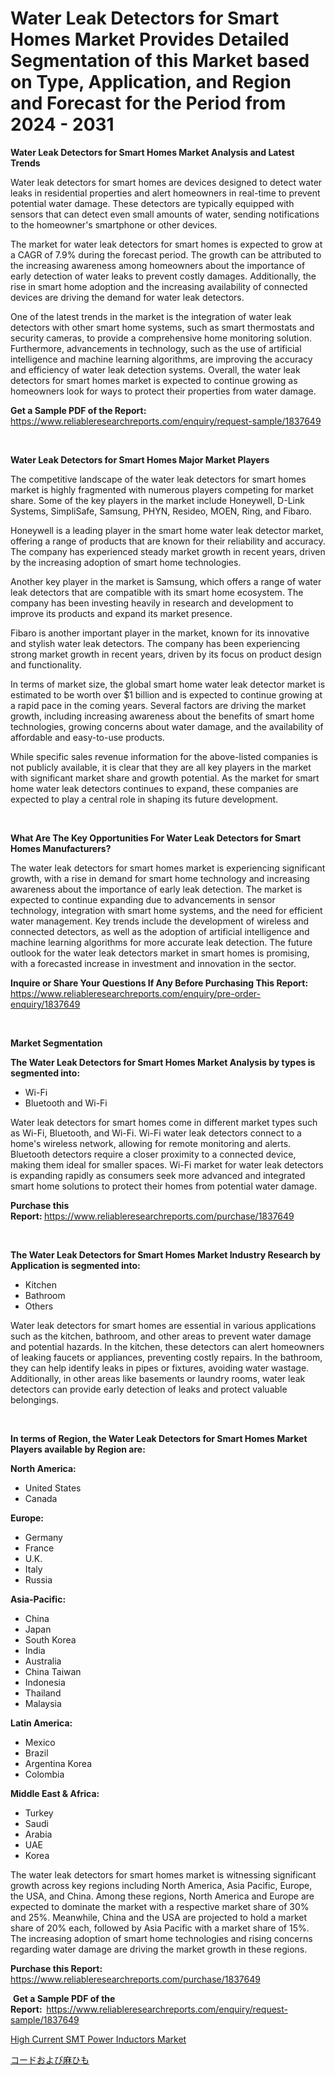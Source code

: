 <p><h1>Water Leak Detectors for Smart Homes Market Provides Detailed Segmentation of this Market based on Type, Application, and Region and Forecast for the Period from 2024 - 2031</h1></p><p><strong>Water Leak Detectors for Smart Homes Market Analysis and Latest Trends</strong></p>
<p><p>Water leak detectors for smart homes are devices designed to detect water leaks in residential properties and alert homeowners in real-time to prevent potential water damage. These detectors are typically equipped with sensors that can detect even small amounts of water, sending notifications to the homeowner's smartphone or other devices.</p><p>The market for water leak detectors for smart homes is expected to grow at a CAGR of 7.9% during the forecast period. The growth can be attributed to the increasing awareness among homeowners about the importance of early detection of water leaks to prevent costly damages. Additionally, the rise in smart home adoption and the increasing availability of connected devices are driving the demand for water leak detectors.</p><p>One of the latest trends in the market is the integration of water leak detectors with other smart home systems, such as smart thermostats and security cameras, to provide a comprehensive home monitoring solution. Furthermore, advancements in technology, such as the use of artificial intelligence and machine learning algorithms, are improving the accuracy and efficiency of water leak detection systems. Overall, the water leak detectors for smart homes market is expected to continue growing as homeowners look for ways to protect their properties from water damage.</p></p>
<p><strong>Get a Sample PDF of the Report:&nbsp;</strong> <a href="https://www.reliableresearchreports.com/enquiry/request-sample/1837649">https://www.reliableresearchreports.com/enquiry/request-sample/1837649</a></p>
<p>&nbsp;</p>
<p><strong>Water Leak Detectors for Smart Homes Major Market Players</strong></p>
<p><p>The competitive landscape of the water leak detectors for smart homes market is highly fragmented with numerous players competing for market share. Some of the key players in the market include Honeywell, D-Link Systems, SimpliSafe, Samsung, PHYN, Resideo, MOEN, Ring, and Fibaro.</p><p>Honeywell is a leading player in the smart home water leak detector market, offering a range of products that are known for their reliability and accuracy. The company has experienced steady market growth in recent years, driven by the increasing adoption of smart home technologies.</p><p>Another key player in the market is Samsung, which offers a range of water leak detectors that are compatible with its smart home ecosystem. The company has been investing heavily in research and development to improve its products and expand its market presence.</p><p>Fibaro is another important player in the market, known for its innovative and stylish water leak detectors. The company has been experiencing strong market growth in recent years, driven by its focus on product design and functionality.</p><p>In terms of market size, the global smart home water leak detector market is estimated to be worth over $1 billion and is expected to continue growing at a rapid pace in the coming years. Several factors are driving the market growth, including increasing awareness about the benefits of smart home technologies, growing concerns about water damage, and the availability of affordable and easy-to-use products.</p><p>While specific sales revenue information for the above-listed companies is not publicly available, it is clear that they are all key players in the market with significant market share and growth potential. As the market for smart home water leak detectors continues to expand, these companies are expected to play a central role in shaping its future development.</p></p>
<p>&nbsp;</p>
<p><strong>What Are The Key Opportunities For Water Leak Detectors for Smart Homes Manufacturers?</strong></p>
<p><p>The water leak detectors for smart homes market is experiencing significant growth, with a rise in demand for smart home technology and increasing awareness about the importance of early leak detection. The market is expected to continue expanding due to advancements in sensor technology, integration with smart home systems, and the need for efficient water management. Key trends include the development of wireless and connected detectors, as well as the adoption of artificial intelligence and machine learning algorithms for more accurate leak detection. The future outlook for the water leak detectors market in smart homes is promising, with a forecasted increase in investment and innovation in the sector.</p></p>
<p><strong>Inquire or Share Your Questions If Any Before Purchasing This Report:</strong> <a href="https://www.reliableresearchreports.com/enquiry/pre-order-enquiry/1837649">https://www.reliableresearchreports.com/enquiry/pre-order-enquiry/1837649</a></p>
<p>&nbsp;</p>
<p><strong>Market Segmentation</strong></p>
<p><strong>The Water Leak Detectors for Smart Homes Market Analysis by types is segmented into:</strong></p>
<p><ul><li>Wi-Fi</li><li>Bluetooth and Wi-Fi</li></ul></p>
<p><p>Water leak detectors for smart homes come in different market types such as Wi-Fi, Bluetooth, and Wi-Fi. Wi-Fi water leak detectors connect to a home's wireless network, allowing for remote monitoring and alerts. Bluetooth detectors require a closer proximity to a connected device, making them ideal for smaller spaces. Wi-Fi market for water leak detectors is expanding rapidly as consumers seek more advanced and integrated smart home solutions to protect their homes from potential water damage.</p></p>
<p><strong>Purchase this Report:&nbsp;</strong><a href="https://www.reliableresearchreports.com/purchase/1837649">https://www.reliableresearchreports.com/purchase/1837649</a></p>
<p>&nbsp;</p>
<p><strong>The Water Leak Detectors for Smart Homes Market Industry Research by Application is segmented into:</strong></p>
<p><ul><li>Kitchen</li><li>Bathroom</li><li>Others</li></ul></p>
<p><p>Water leak detectors for smart homes are essential in various applications such as the kitchen, bathroom, and other areas to prevent water damage and potential hazards. In the kitchen, these detectors can alert homeowners of leaking faucets or appliances, preventing costly repairs. In the bathroom, they can help identify leaks in pipes or fixtures, avoiding water wastage. Additionally, in other areas like basements or laundry rooms, water leak detectors can provide early detection of leaks and protect valuable belongings.</p></p>
<p>&nbsp;</p>
<p><strong>In terms of Region, the Water Leak Detectors for Smart Homes Market Players available by Region are:</strong></p>
<p>
    <p> <strong> North America: </strong>
        <ul>
            <li>United States</li>
            <li>Canada</li>
        </ul>
        </p> 
    <p> <strong> Europe: </strong>
        <ul>
            <li>Germany</li>
            <li>France</li>
            <li>U.K.</li>
            <li>Italy</li>
            <li>Russia</li>
        </ul>
        </p> 
    <p> <strong> Asia-Pacific: </strong>
        <ul>
            <li>China</li>
            <li>Japan</li>
            <li>South Korea</li>
            <li>India</li>
            <li>Australia</li>
            <li>China Taiwan</li>
            <li>Indonesia</li>
            <li>Thailand</li>
            <li>Malaysia</li>
        </ul>
        </p> 
    <p> <strong> Latin America: </strong>
        <ul>
            <li>Mexico</li>
            <li>Brazil</li>
            <li>Argentina Korea</li>
            <li>Colombia</li>
        </ul>
        </p> 
    <p> <strong> Middle East & Africa: </strong>
        <ul>
            <li>Turkey</li>
            <li>Saudi</li>
            <li>Arabia</li>
            <li>UAE</li>
            <li>Korea</li>
        </ul>
    </p>
    </p>
<p><p>The water leak detectors for smart homes market is witnessing significant growth across key regions including North America, Asia Pacific, Europe, the USA, and China. Among these regions, North America and Europe are expected to dominate the market with a respective market share of 30% and 25%. Meanwhile, China and the USA are projected to hold a market share of 20% each, followed by Asia Pacific with a market share of 15%. The increasing adoption of smart home technologies and rising concerns regarding water damage are driving the market growth in these regions.</p></p>
<p><strong>Purchase this Report: </strong><a href="https://www.reliableresearchreports.com/purchase/1837649">https://www.reliableresearchreports.com/purchase/1837649</a></p>
<p>&nbsp;<strong>Get a Sample PDF of the Report:&nbsp;&nbsp;</strong><a href="https://www.reliableresearchreports.com/enquiry/request-sample/1837649">https://www.reliableresearchreports.com/enquiry/request-sample/1837649</a></p>
<p><strong></strong></p>
<p><p><a href="https://github.com/RoccoManning/Market-Research-Report-List-4/blob/main/high-current-smt-power-inductors-market.md">High Current SMT Power Inductors Market</a></p><p><a href="https://github.com/oqxogxyvqe90775/Market-Research-Report-List-1/blob/main/427671713588.md">コードおよび麻ひも</a></p></p>